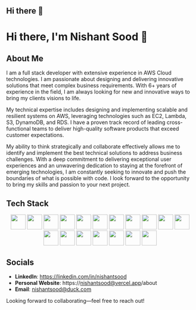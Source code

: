## Hi there 👋

# Hi there, I'm Nishant Sood  👋

##  About Me
I am a full stack developer with extensive experience in AWS Cloud technologies. I am passionate about designing and delivering innovative solutions that meet complex business requirements. With 6+ years of experience in the field, I am always looking for new and innovative ways to bring my clients visions to life.

My technical expertise includes designing and implementing scalable and resilient systems on AWS, leveraging technologies such as EC2, Lambda, S3, DynamoDB, and RDS. I have a proven track record of leading cross-functional teams to deliver high-quality software products that exceed customer expectations.

My ability to think strategically and collaborate effectively allows me to identify and implement the best technical solutions to address business challenges. With a deep commitment to delivering exceptional user experiences and an unwavering dedication to staying at the forefront of emerging technologies, I am constantly seeking to innovate and push the boundaries of what is possible with code. I look forward to the opportunity to bring my skills and passion to your next project.

## Tech Stack
<p align="center">
<img src="https://cdn.jsdelivr.net/gh/devicons/devicon@latest/icons/nextjs/nextjs-original.svg" width="40" height="40" />
<img src="https://cdn.jsdelivr.net/gh/devicons/devicon@latest/icons/nestjs/nestjs-original.svg" width="40" height="40" />
<img src="https://cdn.jsdelivr.net/gh/devicons/devicon@latest/icons/typescript/typescript-original.svg" width="40" height="40" />          
<img src="https://cdn.jsdelivr.net/gh/devicons/devicon@latest/icons/nodejs/nodejs-original-wordmark.svg" width="40" height="40" />
<img src="https://cdn.jsdelivr.net/gh/devicons/devicon@latest/icons/tailwindcss/tailwindcss-original-wordmark.svg" width="40" height="40" />
<img src="https://cdn.jsdelivr.net/gh/devicons/devicon@latest/icons/terraform/terraform-original-wordmark.svg" width="40" height="40" />          
<img src="https://cdn.jsdelivr.net/gh/devicons/devicon@latest/icons/postgresql/postgresql-original.svg" width="40" height="40" />
<img src="https://cdn.jsdelivr.net/gh/devicons/devicon@latest/icons/prisma/prisma-original-wordmark.svg" width="40" height="40" />
<img src="https://cdn.jsdelivr.net/gh/devicons/devicon@latest/icons/python/python-original-wordmark.svg" width="40" height="40" />
<img src="https://cdn.jsdelivr.net/gh/devicons/devicon@latest/icons/amazonwebservices/amazonwebservices-original-wordmark.svg" width="40" height="40" />
<img src="https://cdn.jsdelivr.net/gh/devicons/devicon@latest/icons/apachekafka/apachekafka-original.svg" width="40" height="40" />
<img src="https://cdn.jsdelivr.net/gh/devicons/devicon@latest/icons/elasticsearch/elasticsearch-original-wordmark.svg" width="40" height="40" />
<img src="https://cdn.jsdelivr.net/gh/devicons/devicon@latest/icons/git/git-original.svg" width="40" height="40" />
<img src="https://cdn.jsdelivr.net/gh/devicons/devicon@latest/icons/graphql/graphql-plain.svg" width="40" height="40" />
<img src="https://cdn.jsdelivr.net/gh/devicons/devicon@latest/icons/nginx/nginx-original.svg" width="40" height="40" />
<img src="https://cdn.jsdelivr.net/gh/devicons/devicon@latest/icons/rails/rails-plain.svg"  width="40" height="40" />
<img src="https://cdn.jsdelivr.net/gh/devicons/devicon@latest/icons/redis/redis-original.svg" width="40" height="40" />
<img src="https://cdn.jsdelivr.net/gh/devicons/devicon@latest/icons/vercel/vercel-original-wordmark.svg" width="40" height="40" />
</p>
          

##  Socials
- **LinkedIn**: https://linkedin.com/in/nishantsood
- **Personal Website**: https://nishantsood@vercel.app/about
- **Email**: nishantsood@duck.com


<!-- ##  GitHub Stats -->
<!-- Optionally embed GitHub stats with a GitHub Readme Stats badge or widget -->
<!-- ![Stats](https://github-readme-stats.vercel.app/api?username=nishantsood1492&show_icons=true) -->


Looking forward to collaborating—feel free to reach out!


<!--
**NishantSood1492/NishantSood1492** is a ✨ _special_ ✨ repository because its `README.md` (this file) appears on your GitHub profile.

Here are some ideas to get you started:

- 🔭 I’m currently working on ...
- 🌱 I’m currently learning ...
- 👯 I’m looking to collaborate on ...
- 🤔 I’m looking for help with ...
- 💬 Ask me about ...
- 📫 How to reach me: ...
- 😄 Pronouns: ...
- ⚡ Fun fact: ...
-->
